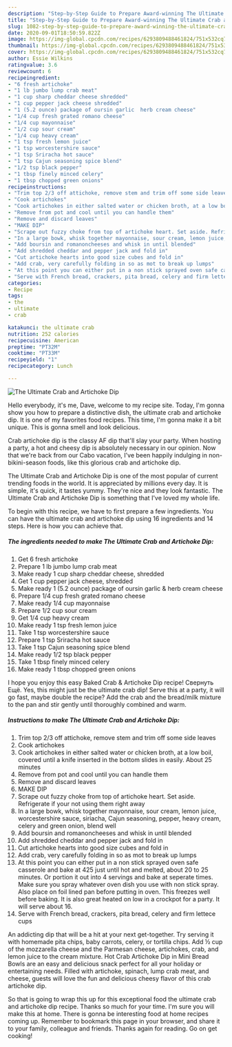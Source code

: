 ```yaml
---
description: "Step-by-Step Guide to Prepare Award-winning The Ultimate Crab and Artichoke Dip"
title: "Step-by-Step Guide to Prepare Award-winning The Ultimate Crab and Artichoke Dip"
slug: 1082-step-by-step-guide-to-prepare-award-winning-the-ultimate-crab-and-artichoke-dip
date: 2020-09-01T18:50:59.822Z
image: https://img-global.cpcdn.com/recipes/6293809488461824/751x532cq70/the-ultimate-crab-and-artichoke-dip-recipe-main-photo.jpg
thumbnail: https://img-global.cpcdn.com/recipes/6293809488461824/751x532cq70/the-ultimate-crab-and-artichoke-dip-recipe-main-photo.jpg
cover: https://img-global.cpcdn.com/recipes/6293809488461824/751x532cq70/the-ultimate-crab-and-artichoke-dip-recipe-main-photo.jpg
author: Essie Wilkins
ratingvalue: 3.6
reviewcount: 6
recipeingredient:
- "6 fresh artichoke"
- "1 lb jumbo lump crab meat"
- "1 cup sharp cheddar cheese shredded"
- "1 cup pepper jack cheese shredded"
- "1 (5.2 ounce) package of oursin garlic  herb cream cheese"
- "1/4 cup fresh grated romano cheese"
- "1/4 cup mayonnaise"
- "1/2 cup sour cream"
- "1/4 cup heavy cream"
- "1 tsp fresh lemon juice"
- "1 tsp worcestershire sauce"
- "1 tsp Sriracha hot sauce"
- "1 tsp Cajun seasoning spice blend"
- "1/2 tsp black pepper"
- "1 tbsp finely minced celery"
- "1 tbsp chopped green onions"
recipeinstructions:
- "Trim top 2/3 off attichoke, remove stem and trim off some side leaves"
- "Cook artichokes"
- "Cook artichokes in either salted water or chicken broth, at a low boil, covered until a knife inserted in the bottom slides in easily. About 25 minutes"
- "Remove from pot and cool until you can handle them"
- "Remove and discard leaves"
- "MAKE DIP"
- "Scrape out fuzzy choke from top of artichoke heart. Set aside. Refrigerate if your not using them right away"
- "In a large bowk, whisk together mayonnaise, sour cream, lemon juice, worcestershire sauce, siriacha, Cajun seasoning, pepper, heavy cream, celery and green onion, blend well"
- "Add boursin and romanoncheeses and whisk in until blended"
- "Add shredded cheddar and pepper jack and fold in"
- "Cut artichoke hearts into good size cubes and fold in"
- "Add crab, very carefully folding in so as mot to break up lumps"
- "At this point you can either put in a non stick sprayed oven safe casserole and bake at 425 just until hot and melted, about 20 to 25 minutes. Or portion it out into 4 servings and bake at seperate times. Make sure you spray whatever oven dish you use with non stick spray. Also place on foil lined pan before putting in oven. This freezes well before baking. It is also great heated on low in a crockpot for a party. It will serve about 16."
- "Serve with French bread, crackers, pita bread, celery and firm lettece cups"
categories:
- Recipe
tags:
- the
- ultimate
- crab

katakunci: the ultimate crab 
nutrition: 252 calories
recipecuisine: American
preptime: "PT32M"
cooktime: "PT33M"
recipeyield: "1"
recipecategory: Lunch

---
```



![The Ultimate Crab and Artichoke Dip](https://img-global.cpcdn.com/recipes/6293809488461824/751x532cq70/the-ultimate-crab-and-artichoke-dip-recipe-main-photo.jpg)

Hello everybody, it's me, Dave, welcome to my recipe site. Today, I'm gonna show you how to prepare a distinctive dish, the ultimate crab and artichoke dip. It is one of my favorites food recipes. This time, I'm gonna make it a bit unique. This is gonna smell and look delicious.

Crab artichoke dip is the classy AF dip that&#39;ll slay your party. When hosting a party, a hot and cheesy dip is absolutely necessary in our opinion. Now that we&#39;re back from our Cabo vacation, I&#39;ve been happily indulging in non-bikini-season foods, like this glorious crab and artichoke dip.

The Ultimate Crab and Artichoke Dip is one of the most popular of current trending foods in the world. It is appreciated by millions every day. It is simple, it's quick, it tastes yummy. They're nice and they look fantastic. The Ultimate Crab and Artichoke Dip is something that I've loved my whole life.


To begin with this recipe, we have to first prepare a few ingredients. You can have the ultimate crab and artichoke dip using 16 ingredients and 14 steps. Here is how you can achieve that.

<!--inarticleads1-->

##### The ingredients needed to make The Ultimate Crab and Artichoke Dip:

1. Get 6 fresh artichoke
1. Prepare 1 lb jumbo lump crab meat
1. Make ready 1 cup sharp cheddar cheese, shredded
1. Get 1 cup pepper jack cheese, shredded
1. Make ready 1 (5.2 ounce) package of oursin garlic &amp; herb cream cheese
1. Prepare 1/4 cup fresh grated romano cheese
1. Make ready 1/4 cup mayonnaise
1. Prepare 1/2 cup sour cream
1. Get 1/4 cup heavy cream
1. Make ready 1 tsp fresh lemon juice
1. Take 1 tsp worcestershire sauce
1. Prepare 1 tsp Sriracha hot sauce
1. Take 1 tsp Cajun seasoning spice blend
1. Make ready 1/2 tsp black pepper
1. Take 1 tbsp finely minced celery
1. Make ready 1 tbsp chopped green onions


I hope you enjoy this easy Baked Crab &amp; Artichoke Dip recipe! Свернуть Ещё. Yes, this might just be the ultimate crab dip! Serve this at a party, it will go fast, maybe double the recipe? Add the crab and the bread/milk mixture to the pan and stir gently until thoroughly combined and warm. 

<!--inarticleads2-->

##### Instructions to make The Ultimate Crab and Artichoke Dip:

1. Trim top 2/3 off attichoke, remove stem and trim off some side leaves
1. Cook artichokes
1. Cook artichokes in either salted water or chicken broth, at a low boil, covered until a knife inserted in the bottom slides in easily. About 25 minutes
1. Remove from pot and cool until you can handle them
1. Remove and discard leaves
1. MAKE DIP
1. Scrape out fuzzy choke from top of artichoke heart. Set aside. Refrigerate if your not using them right away
1. In a large bowk, whisk together mayonnaise, sour cream, lemon juice, worcestershire sauce, siriacha, Cajun seasoning, pepper, heavy cream, celery and green onion, blend well
1. Add boursin and romanoncheeses and whisk in until blended
1. Add shredded cheddar and pepper jack and fold in
1. Cut artichoke hearts into good size cubes and fold in
1. Add crab, very carefully folding in so as mot to break up lumps
1. At this point you can either put in a non stick sprayed oven safe casserole and bake at 425 just until hot and melted, about 20 to 25 minutes. Or portion it out into 4 servings and bake at seperate times. Make sure you spray whatever oven dish you use with non stick spray. Also place on foil lined pan before putting in oven. This freezes well before baking. It is also great heated on low in a crockpot for a party. It will serve about 16.
1. Serve with French bread, crackers, pita bread, celery and firm lettece cups


An addicting dip that will be a hit at your next get-together. Try serving it with homemade pita chips, baby carrots, celery, or tortilla chips. Add ½ cup of the mozzarella cheese and the Parmesan cheese, artichokes, crab, and lemon juice to the cream mixture. Hot Crab Artichoke Dip in Mini Bread Bowls are an easy and delicious snack perfect for all your holiday or entertaining needs. Filled with artichoke, spinach, lump crab meat, and cheese, guests will love the fun and delicious cheesy flavor of this crab artichoke dip. 

So that is going to wrap this up for this exceptional food the ultimate crab and artichoke dip recipe. Thanks so much for your time. I'm sure you will make this at home. There is gonna be interesting food at home recipes coming up. Remember to bookmark this page in your browser, and share it to your family, colleague and friends. Thanks again for reading. Go on get cooking!
